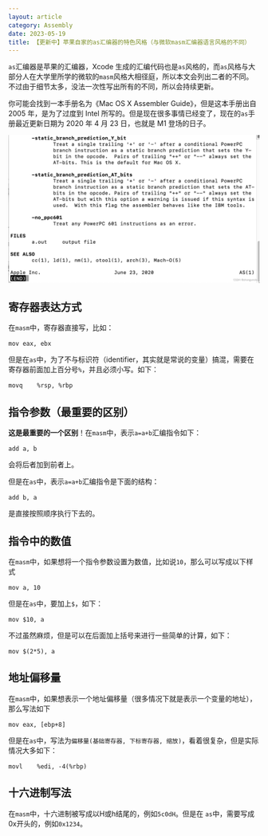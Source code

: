 ```yaml
---
layout: article
category: Assembly
date: 2023-05-19
title: 【更新中】苹果自家的as汇编器的特色风格（与微软masm汇编器语言风格的不同）
---
```

<!-- excerpt-start -->
`as`汇编器是苹果的汇编器，Xcode 生成的汇编代码也是`as`风格的，而`as`风格与大部分人在大学里所学的微软的`masm`风格大相径庭，所以本文会列出二者的不同。不过由于细节太多，没法一次性写出所有的不同，所以会持续更新。

你可能会找到一本手册名为《Mac OS X Assembler Guide》，但是这本手册出自 2005 年，是为了过度到 Intel 所写的。但是现在很多事情已经变了，现在的`as`手册最近更新日期为 2020 年 4 月 23 日，也就是 M1 登场的日子。

![现在的as手册最近更新日期为2020年4月23日](/assets/images/50d74259a38846deb9b71de37ffbfa19.png)

## 寄存器表达方式
在`masm`中，寄存器直接写，比如：

```
mov eax, ebx
```

但是在`as`中，为了不与标识符（identifier，其实就是常说的变量）搞混，需要在寄存器前面加上百分号`%`，并且必须小写。如下：

```
movq    %rsp, %rbp
```
## 指令参数（最重要的区别）
**这是最重要的一个区别**！在`masm`中，表示`a=a+b`汇编指令如下：

```
add a, b
```
会将后者加到前者上。

但是在`as`中，表示`a=a+b`汇编指令是下面的结构：

```
add b, a
```
 是直接按照顺序执行下去的。
## 指令中的数值
在`masm`中，如果想将一个指令参数设置为数值，比如说`10`，那么可以写成以下样式

```
mov a, 10
```
但是在`as`中，要加上`$`，如下：

```
mov $10, a
```
不过虽然麻烦，但是可以在后面加上括号来进行一些简单的计算，如下：

```
mov $(2*5), a
```

## 地址偏移量
在`masm`中，如果想表示一个地址偏移量（很多情况下就是表示一个变量的地址），那么写法如下

```
mov eax, [ebp+8]
```

但是在`as`中，写法为`偏移量(基础寄存器, 下标寄存器, 缩放)`，看着很复杂，但是实际情况大多如下：

```
movl    %edi, -4(%rbp)
```

## 十六进制写法
在`masm`中，十六进制被写成以H或h结尾的，例如`5c0dH`。但是在 `as`中，需要写成0x开头的，例如`0x1234`。